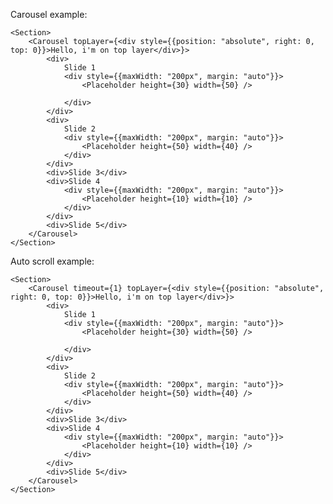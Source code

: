 Carousel example:

    <Section>
        <Carousel topLayer={<div style={{position: "absolute", right: 0, top: 0}}>Hello, i'm on top layer</div>}>
            <div>
                Slide 1
                <div style={{maxWidth: "200px", margin: "auto"}}>
                    <Placeholder height={30} width={50} />
                   
                </div>
            </div>
            <div>
                Slide 2
                <div style={{maxWidth: "200px", margin: "auto"}}>
                    <Placeholder height={50} width={40} />
                </div>
            </div>
            <div>Slide 3</div>
            <div>Slide 4
                <div style={{maxWidth: "200px", margin: "auto"}}>
                    <Placeholder height={10} width={10} />
                </div>
            </div>
            <div>Slide 5</div>
        </Carousel>
    </Section>

Auto scroll example:

    <Section>
        <Carousel timeout={1} topLayer={<div style={{position: "absolute", right: 0, top: 0}}>Hello, i'm on top layer</div>}>
            <div>
                Slide 1
                <div style={{maxWidth: "200px", margin: "auto"}}>
                    <Placeholder height={30} width={50} />
                   
                </div>
            </div>
            <div>
                Slide 2
                <div style={{maxWidth: "200px", margin: "auto"}}>
                    <Placeholder height={50} width={40} />
                </div>
            </div>
            <div>Slide 3</div>
            <div>Slide 4
                <div style={{maxWidth: "200px", margin: "auto"}}>
                    <Placeholder height={10} width={10} />
                </div>
            </div>
            <div>Slide 5</div>
        </Carousel>
    </Section>
